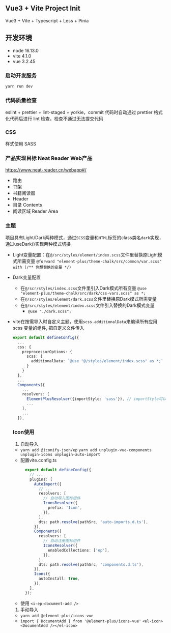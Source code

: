 ## Vue3 + Vite Project Init

Vue3 + Vite + Typescript + Less + Pinia

## 开发环境

- node 16.13.0
- vite 4.1.0
- vue 3.2.45

### 启动开发服务

```bash
yarn run dev
```

### 代码质量检查

eslint + prettier + lint-staged + yorkie，commit 代码时自动通过 prettier 格式化代码后进行 lint 检查，检查不通过无法提交代码

### CSS

样式使用 SASS

### 产品实现目标 Neat Reader Web产品
https://www.neat-reader.cn/webapp#/

- 路由
 - 书架
 - 书籍阅读器
  - Header
  - 目录 Contents
  - 阅读区域 Reader Area
  
### 主题
项目具有Light/Dark两种模式，通过`SCSS`变量和`HTML`标签的class类名`dark`实现，通过useDark()实现两种模式切换
- Light变量配置：在`@/src/styles/element/index.scss`文件里替换原Light模式所需变量
  `@forward "element-plus/theme-chalk/src/common/var.scss" with (/** 你想替换的变量 */)`

- Dark变量配置
  - 在`@/scr/styles/index.scss`文件里引入Dark模式所有变量
    `@use "element-plus/theme-chalk/src/dark/css-vars.scss" as *;`
  - 在`@/scr/styles/element/dark.scss`文件里替换原Dark模式所需变量
  - 在`@/src/styles/element/index.scss`文件引入替换的Dark模式变量
    - `@use "./dark.scss";`
  
- vite在按需导入时自定义主题，使用`scss.additionalData`来编译所有应用 scss 变量的组件, 把自定义文件传入
  ```Typescript
  export default defineConfig({
    ...
    css: {
      preprocessorOptions: {
        scss: {
          additionalData: `@use "@/styles/element/index.scss" as *;` 
        }
      }
    },
    ...
    Components({
      ...
      resolvers: [
        ElementPlusResolver({importStyle: 'sass'}), // importStyle可以配置element-plus的样式引入方式
        ...
      ],
      ...
    }),
  ```

  ### Icon使用
  1. 自动导入
  - `yarn add @iconify-json/ep`
    `yarn add unplugin-vue-components unplugin-icons unplugin-auto-import`
  - 配置vite.config.ts
    ```typescript
      export default defineConfig({
        // ...
        plugins: [
          AutoImport({
            // ...
            resolvers: [
              // 自动导入图标组件
              IconsResolver({
                prefix: 'Icon',
              }),
            ],
            dts: path.resolve(pathSrc, 'auto-imports.d.ts'),
          }),
          Components({
            resolvers: [
              // 自动注册图标组件
              IconsResolver({
                enabledCollections: ['ep'],
              }),
            ],
            dts: path.resolve(pathSrc, 'components.d.ts'),
          }),
          Icons({
            autoInstall: true,
          }),
        ],
      });
    ```
  - 使用 `<i-ep-document-add />`

  1. 手动导入
  - `yarn add @element-plus/icons-vue`
  - `import { DocumentAdd } from '@element-plus/icons-vue'`
    `<el-icon><DocumentAdd /></el-icon>`